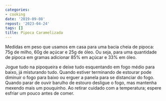 ```yaml
---
categories:
- cooking
date: '2019-09-08'
repost: '2023-04-24'
tags: []
title: Pipoca Caramelizada
---
```


Medidas em peso que usamos em casa para uma bacia cheia de pipoca: 75g de milho, 60g de açúcar e 25g de óleo. Ou seja, para uma quantidade de pipoca em gramas adicionar 85% em açúcar e 33% em óleo.

Jogue tudo na pipoqueira e deixe tudo esquentando em fogo médio para baixo, já misturando tudo. Quando estiver terminando de estourar pode diminuir o fogo para baixo ou erguer a panela para se distanciar do fogo. Quando parar de ouvir barulho de estouro desligue o fogo, mas mantenha mexendo mais um pouquinho. Ao retirar cuidado com a temperatura; espere esfriar um pouco antes de comer.

